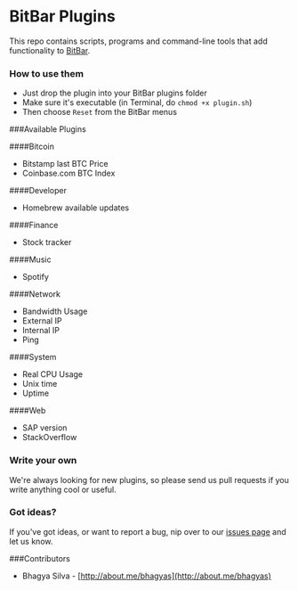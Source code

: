 # BitBar Plugins

This repo contains scripts, programs and command-line tools that add functionality to [BitBar](https://github.com/stretchr/bitbar#get-started).

### How to use them

  * Just drop the plugin into your BitBar plugins folder
  * Make sure it's executable (in Terminal, do `chmod +x plugin.sh`)
  * Then choose `Reset` from the BitBar menus

###Available Plugins

####Bitcoin
- Bitstamp last BTC Price
- Coinbase.com BTC Index

####Developer
- Homebrew available updates

####Finance
- Stock tracker

####Music
- Spotify

####Network
- Bandwidth Usage
- External IP
- Internal IP
- Ping

####System
- Real CPU Usage
- Unix time
- Uptime

####Web
- SAP version
- StackOverflow

### Write your own

We're always looking for new plugins, so please send us pull requests if you write anything cool or useful.

### Got ideas?

If you've got ideas, or want to report a bug, nip over to our [issues page](https://github.com/stretchr/bitbar/issues) and let us know.

###Contributors
- Bhagya Silva - [http://about.me/bhagyas](http://about.me/bhagyas)
